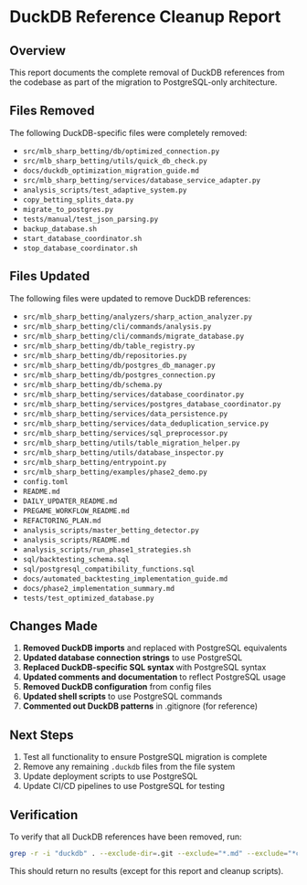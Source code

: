 # DuckDB Reference Cleanup Report

## Overview
This report documents the complete removal of DuckDB references from the codebase
as part of the migration to PostgreSQL-only architecture.

## Files Removed
The following DuckDB-specific files were completely removed:
- `src/mlb_sharp_betting/db/optimized_connection.py`
- `src/mlb_sharp_betting/utils/quick_db_check.py`
- `docs/duckdb_optimization_migration_guide.md`
- `src/mlb_sharp_betting/services/database_service_adapter.py`
- `analysis_scripts/test_adaptive_system.py`
- `copy_betting_splits_data.py`
- `migrate_to_postgres.py`
- `tests/manual/test_json_parsing.py`
- `backup_database.sh`
- `start_database_coordinator.sh`
- `stop_database_coordinator.sh`

## Files Updated
The following files were updated to remove DuckDB references:
- `src/mlb_sharp_betting/analyzers/sharp_action_analyzer.py`
- `src/mlb_sharp_betting/cli/commands/analysis.py`
- `src/mlb_sharp_betting/cli/commands/migrate_database.py`
- `src/mlb_sharp_betting/db/table_registry.py`
- `src/mlb_sharp_betting/db/repositories.py`
- `src/mlb_sharp_betting/db/postgres_db_manager.py`
- `src/mlb_sharp_betting/db/postgres_connection.py`
- `src/mlb_sharp_betting/db/schema.py`
- `src/mlb_sharp_betting/services/database_coordinator.py`
- `src/mlb_sharp_betting/services/postgres_database_coordinator.py`
- `src/mlb_sharp_betting/services/data_persistence.py`
- `src/mlb_sharp_betting/services/data_deduplication_service.py`
- `src/mlb_sharp_betting/services/sql_preprocessor.py`
- `src/mlb_sharp_betting/utils/table_migration_helper.py`
- `src/mlb_sharp_betting/utils/database_inspector.py`
- `src/mlb_sharp_betting/entrypoint.py`
- `src/mlb_sharp_betting/examples/phase2_demo.py`
- `config.toml`
- `README.md`
- `DAILY_UPDATER_README.md`
- `PREGAME_WORKFLOW_README.md`
- `REFACTORING_PLAN.md`
- `analysis_scripts/master_betting_detector.py`
- `analysis_scripts/README.md`
- `analysis_scripts/run_phase1_strategies.sh`
- `sql/backtesting_schema.sql`
- `sql/postgresql_compatibility_functions.sql`
- `docs/automated_backtesting_implementation_guide.md`
- `docs/phase2_implementation_summary.md`
- `tests/test_optimized_database.py`

## Changes Made
1. **Removed DuckDB imports** and replaced with PostgreSQL equivalents
2. **Updated database connection strings** to use PostgreSQL
3. **Replaced DuckDB-specific SQL syntax** with PostgreSQL syntax
4. **Updated comments and documentation** to reflect PostgreSQL usage
5. **Removed DuckDB configuration** from config files
6. **Updated shell scripts** to use PostgreSQL commands
7. **Commented out DuckDB patterns** in .gitignore (for reference)

## Next Steps
1. Test all functionality to ensure PostgreSQL migration is complete
2. Remove any remaining `.duckdb` files from the file system
3. Update deployment scripts to use PostgreSQL
4. Update CI/CD pipelines to use PostgreSQL for testing

## Verification
To verify that all DuckDB references have been removed, run:
```bash
grep -r -i "duckdb" . --exclude-dir=.git --exclude="*.md" --exclude="*cleanup*"
```

This should return no results (except for this report and cleanup scripts).
